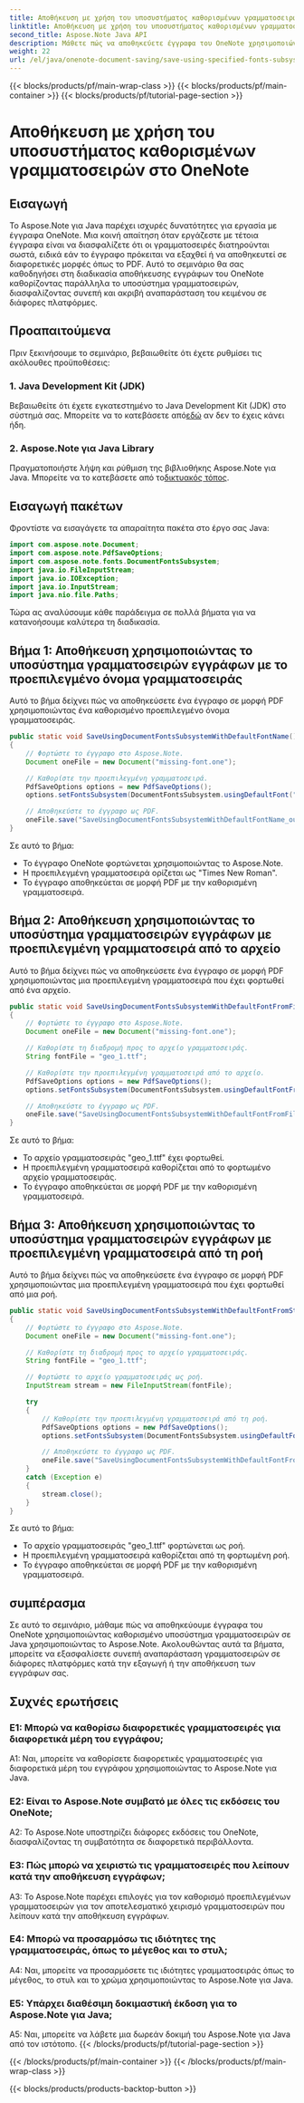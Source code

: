 ```yaml
---
title: Αποθήκευση με χρήση του υποσυστήματος καθορισμένων γραμματοσειρών στο OneNote
linktitle: Αποθήκευση με χρήση του υποσυστήματος καθορισμένων γραμματοσειρών στο OneNote
second_title: Aspose.Note Java API
description: Μάθετε πώς να αποθηκεύετε έγγραφα του OneNote χρησιμοποιώντας καθορισμένο υποσύστημα γραμματοσειρών σε Java με το Aspose.Note. Εξασφαλίστε συνεπή αναπαράσταση γραμματοσειρών σε όλες τις πλατφόρμες χωρίς κόπο.
weight: 22
url: /el/java/onenote-document-saving/save-using-specified-fonts-subsystem/
---
```


{{< blocks/products/pf/main-wrap-class >}}
{{< blocks/products/pf/main-container >}}
{{< blocks/products/pf/tutorial-page-section >}}

# Αποθήκευση με χρήση του υποσυστήματος καθορισμένων γραμματοσειρών στο OneNote

## Εισαγωγή

Το Aspose.Note για Java παρέχει ισχυρές δυνατότητες για εργασία με έγγραφα OneNote. Μια κοινή απαίτηση όταν εργάζεστε με τέτοια έγγραφα είναι να διασφαλίζετε ότι οι γραμματοσειρές διατηρούνται σωστά, ειδικά εάν το έγγραφο πρόκειται να εξαχθεί ή να αποθηκευτεί σε διαφορετικές μορφές όπως το PDF. Αυτό το σεμινάριο θα σας καθοδηγήσει στη διαδικασία αποθήκευσης εγγράφων του OneNote καθορίζοντας παράλληλα το υποσύστημα γραμματοσειρών, διασφαλίζοντας συνεπή και ακριβή αναπαράσταση του κειμένου σε διάφορες πλατφόρμες.

## Προαπαιτούμενα

Πριν ξεκινήσουμε το σεμινάριο, βεβαιωθείτε ότι έχετε ρυθμίσει τις ακόλουθες προϋποθέσεις:

### 1. Java Development Kit (JDK)

 Βεβαιωθείτε ότι έχετε εγκατεστημένο το Java Development Kit (JDK) στο σύστημά σας. Μπορείτε να το κατεβάσετε από[εδώ](https://www.oracle.com/java/technologies/javase-jdk15-downloads.html) αν δεν το έχεις κάνει ήδη.

### 2. Aspose.Note για Java Library

 Πραγματοποιήστε λήψη και ρύθμιση της βιβλιοθήκης Aspose.Note για Java. Μπορείτε να το κατεβάσετε από το[δικτυακός τόπος](https://releases.aspose.com/note/java/).

## Εισαγωγή πακέτων

Φροντίστε να εισαγάγετε τα απαραίτητα πακέτα στο έργο σας Java:

```java
import com.aspose.note.Document;
import com.aspose.note.PdfSaveOptions;
import com.aspose.note.fonts.DocumentFontsSubsystem;
import java.io.FileInputStream;
import java.io.IOException;
import java.io.InputStream;
import java.nio.file.Paths;
```

Τώρα ας αναλύσουμε κάθε παράδειγμα σε πολλά βήματα για να κατανοήσουμε καλύτερα τη διαδικασία.

## Βήμα 1: Αποθήκευση χρησιμοποιώντας το υποσύστημα γραμματοσειρών εγγράφων με το προεπιλεγμένο όνομα γραμματοσειράς

Αυτό το βήμα δείχνει πώς να αποθηκεύσετε ένα έγγραφο σε μορφή PDF χρησιμοποιώντας ένα καθορισμένο προεπιλεγμένο όνομα γραμματοσειράς.

```java
public static void SaveUsingDocumentFontsSubsystemWithDefaultFontName() throws IOException
{
    // Φορτώστε το έγγραφο στο Aspose.Note.
    Document oneFile = new Document("missing-font.one");

    // Καθορίστε την προεπιλεγμένη γραμματοσειρά.
    PdfSaveOptions options = new PdfSaveOptions();
    options.setFontsSubsystem(DocumentFontsSubsystem.usingDefaultFont("Times New Roman"));

    // Αποθηκεύστε το έγγραφο ως PDF.
    oneFile.save("SaveUsingDocumentFontsSubsystemWithDefaultFontName_out.pdf", options);
}
```

Σε αυτό το βήμα:
- Το έγγραφο OneNote φορτώνεται χρησιμοποιώντας το Aspose.Note.
- Η προεπιλεγμένη γραμματοσειρά ορίζεται ως "Times New Roman".
- Το έγγραφο αποθηκεύεται σε μορφή PDF με την καθορισμένη γραμματοσειρά.

## Βήμα 2: Αποθήκευση χρησιμοποιώντας το υποσύστημα γραμματοσειρών εγγράφων με προεπιλεγμένη γραμματοσειρά από το αρχείο

Αυτό το βήμα δείχνει πώς να αποθηκεύσετε ένα έγγραφο σε μορφή PDF χρησιμοποιώντας μια προεπιλεγμένη γραμματοσειρά που έχει φορτωθεί από ένα αρχείο.

```java
public static void SaveUsingDocumentFontsSubsystemWithDefaultFontFromFile() throws IOException
{
    // Φορτώστε το έγγραφο στο Aspose.Note.
    Document oneFile = new Document("missing-font.one");

    // Καθορίστε τη διαδρομή προς το αρχείο γραμματοσειράς.
    String fontFile = "geo_1.ttf";

    // Καθορίστε την προεπιλεγμένη γραμματοσειρά από το αρχείο.
    PdfSaveOptions options = new PdfSaveOptions();
    options.setFontsSubsystem(DocumentFontsSubsystem.usingDefaultFontFromFile(fontFile));

    // Αποθηκεύστε το έγγραφο ως PDF.
    oneFile.save("SaveUsingDocumentFontsSubsystemWithDefaultFontFromFile_out.pdf", options);
}
```

Σε αυτό το βήμα:
- Το αρχείο γραμματοσειράς "geo_1.ttf" έχει φορτωθεί.
- Η προεπιλεγμένη γραμματοσειρά καθορίζεται από το φορτωμένο αρχείο γραμματοσειράς.
- Το έγγραφο αποθηκεύεται σε μορφή PDF με την καθορισμένη γραμματοσειρά.

## Βήμα 3: Αποθήκευση χρησιμοποιώντας το υποσύστημα γραμματοσειρών εγγράφων με προεπιλεγμένη γραμματοσειρά από τη ροή

Αυτό το βήμα δείχνει πώς να αποθηκεύσετε ένα έγγραφο σε μορφή PDF χρησιμοποιώντας μια προεπιλεγμένη γραμματοσειρά που έχει φορτωθεί από μια ροή.

```java
public static void SaveUsingDocumentFontsSubsystemWithDefaultFontFromStream() throws IOException
{
    // Φορτώστε το έγγραφο στο Aspose.Note.
    Document oneFile = new Document("missing-font.one");

    // Καθορίστε τη διαδρομή προς το αρχείο γραμματοσειράς.
    String fontFile = "geo_1.ttf";

    // Φορτώστε το αρχείο γραμματοσειράς ως ροή.
    InputStream stream = new FileInputStream(fontFile);

    try
    {
        // Καθορίστε την προεπιλεγμένη γραμματοσειρά από τη ροή.
        PdfSaveOptions options = new PdfSaveOptions();
        options.setFontsSubsystem(DocumentFontsSubsystem.usingDefaultFontFromStream(stream));

        // Αποθηκεύστε το έγγραφο ως PDF.
        oneFile.save("SaveUsingDocumentFontsSubsystemWithDefaultFontFromStream_out.pdf", options);
    }
    catch (Exception e)
    {
        stream.close();
    }
}
```

Σε αυτό το βήμα:
- Το αρχείο γραμματοσειράς "geo_1.ttf" φορτώνεται ως ροή.
- Η προεπιλεγμένη γραμματοσειρά καθορίζεται από τη φορτωμένη ροή.
- Το έγγραφο αποθηκεύεται σε μορφή PDF με την καθορισμένη γραμματοσειρά.

## συμπέρασμα

Σε αυτό το σεμινάριο, μάθαμε πώς να αποθηκεύουμε έγγραφα του OneNote χρησιμοποιώντας καθορισμένο υποσύστημα γραμματοσειρών σε Java χρησιμοποιώντας το Aspose.Note. Ακολουθώντας αυτά τα βήματα, μπορείτε να εξασφαλίσετε συνεπή αναπαράσταση γραμματοσειρών σε διάφορες πλατφόρμες κατά την εξαγωγή ή την αποθήκευση των εγγράφων σας.

## Συχνές ερωτήσεις

### Ε1: Μπορώ να καθορίσω διαφορετικές γραμματοσειρές για διαφορετικά μέρη του εγγράφου;

A1: Ναι, μπορείτε να καθορίσετε διαφορετικές γραμματοσειρές για διαφορετικά μέρη του εγγράφου χρησιμοποιώντας το Aspose.Note για Java.

### Ε2: Είναι το Aspose.Note συμβατό με όλες τις εκδόσεις του OneNote;

A2: Το Aspose.Note υποστηρίζει διάφορες εκδόσεις του OneNote, διασφαλίζοντας τη συμβατότητα σε διαφορετικά περιβάλλοντα.

### Ε3: Πώς μπορώ να χειριστώ τις γραμματοσειρές που λείπουν κατά την αποθήκευση εγγράφων;

A3: Το Aspose.Note παρέχει επιλογές για τον καθορισμό προεπιλεγμένων γραμματοσειρών για τον αποτελεσματικό χειρισμό γραμματοσειρών που λείπουν κατά την αποθήκευση εγγράφων.

### Ε4: Μπορώ να προσαρμόσω τις ιδιότητες της γραμματοσειράς, όπως το μέγεθος και το στυλ;

A4: Ναι, μπορείτε να προσαρμόσετε τις ιδιότητες γραμματοσειράς όπως το μέγεθος, το στυλ και το χρώμα χρησιμοποιώντας το Aspose.Note για Java.

### Ε5: Υπάρχει διαθέσιμη δοκιμαστική έκδοση για το Aspose.Note για Java;

A5: Ναι, μπορείτε να λάβετε μια δωρεάν δοκιμή του Aspose.Note για Java από τον ιστότοπο.
{{< /blocks/products/pf/tutorial-page-section >}}

{{< /blocks/products/pf/main-container >}}
{{< /blocks/products/pf/main-wrap-class >}}

{{< blocks/products/products-backtop-button >}}
